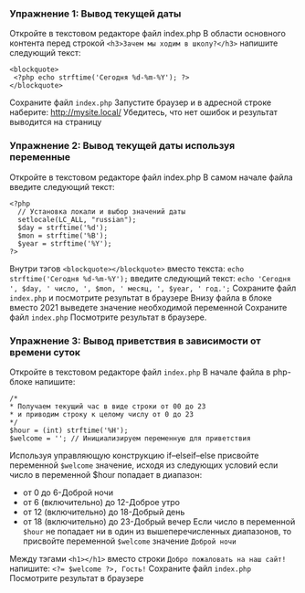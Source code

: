 ### Упражнение 1: Вывод текущей даты
Откройте в текстовом редакторе файл index.php
В области основного контента перед строкой 
`<h3>Зачем мы ходим в школу?</h3>`
напишите следующий текст:
 ```
<blockquote>
  <?php echo strftime('Сегодня %d-%m-%Y'); ?>
</blockquote>
  ```
Сохраните файл `index.php`
Запустите браузер и в адресной строке наберите: http://mysite.local/
Убедитесь, что нет ошибок и результат выводится на страницу

### Упражнение 2: Вывод текущей даты используя переменные
Откройте в текстовом редакторе файл index.php
В самом начале файла введите следующий текст:
```
<?php
  // Установка локали и выбор значений даты
  setlocale(LC_ALL, "russian");
  $day = strftime('%d');
  $mon = strftime('%B');
  $year = strftime('%Y');
?>
```
Внутри тэгов `<blockquote></blockquote>` вместо текста: `echo strftime('Сегодня %d-%m-%Y');`
введите следующий текст:
`echo 'Сегодня ', $day, ' число, ', $mon, ' месяц, ', $year, ' год.';`
Сохраните файл `index.php` и посмотрите результат в браузере
Внизу файла в блоке вместо 2021 выведете значение необходимой переменной
Сохраните файл `index.php`
Посмотрите результат в браузере.

### Упражнение 3: Вывод приветствия в зависимости от времени суток
Откройте в текстовом редакторе файл `index.php`
В начале файла в php-блоке напишите:
```
/*
* Получаем текущий час в виде строки от 00 до 23
* и приводим строку к целому числу от 0 до 23
*/
$hour = (int) strftime('%H');
$welcome = ''; // Инициализируем переменную для приветствия
```

Используя управляющую конструкцию if–elseif–else присвойте переменной `$welcome` значение, исходя из следующих условий
если число в переменной $hour попадает в диапазон:
* от 0 до 6-Доброй ночи
* от 6 (включительно) до 12-Доброе утро
* от 12 (включительно) до 18-Добрый день
* от 18 (включительно) до 23-Добрый вечер
Если число в переменной `$hour` не попадает ни в один из вышеперечисленных диапазонов, то присвойте переменной `$welcome` значение `Доброй ночи`

Между тэгами `<h1></h1>` вместо строки `Добро пожаловать на наш сайт!` напишите: `<?= $welcome ?>, Гость!`
Сохраните файл `index.php`
Посмотрите результат в браузере